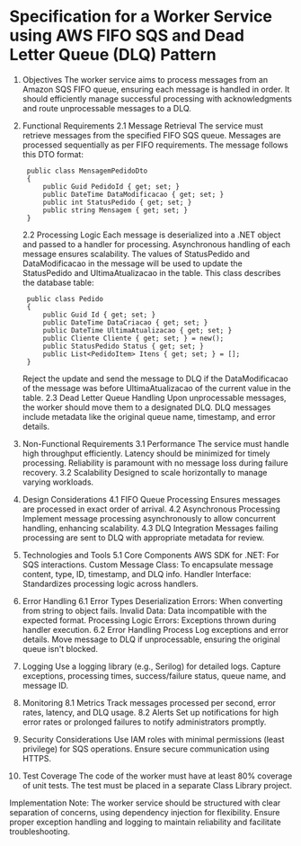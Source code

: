 # Specification for a Worker Service using AWS FIFO SQS and Dead Letter Queue (DLQ) Pattern

1.  Objectives
    The worker service aims to process messages from an Amazon SQS FIFO queue, ensuring each message is handled in order. It should efficiently manage successful processing with acknowledgments and route unprocessable messages to a DLQ.

2.  Functional Requirements
    2.1 Message Retrieval
    The service must retrieve messages from the specified FIFO SQS queue.
    Messages are processed sequentially as per FIFO requirements.
    The message follows this DTO format:

         public class MensagemPedidoDto
         {
             public Guid PedidoId { get; set; }
             public DateTime DataModificacao { get; set; }
             public int StatusPedido { get; set; }
             public string Mensagem { get; set; }
         }

    2.2 Processing Logic
    Each message is deserialized into a .NET object and passed to a handler for processing.
    Asynchronous handling of each message ensures scalability.
    The values of StatusPedido and DataModificacao in the message will be used to update the StatusPedido and UltimaAtualizacao in the table.
    This class describes the database table:

         public class Pedido
         {
             public Guid Id { get; set; }
             public DateTime DataCriacao { get; set; }
             public DateTime UltimaAtualizacao { get; set; }
             public Cliente Cliente { get; set; } = new();
             public StatusPedido Status { get; set; }
             public List<PedidoItem> Itens { get; set; } = [];
         }

    Reject the update and send the message to DLQ if the DataModificacao of the message was before UltimaAtualizacao of the current value in the table.
    2.3 Dead Letter Queue Handling
    Upon unprocessable messages, the worker should move them to a designated DLQ.
    DLQ messages include metadata like the original queue name, timestamp, and error details.

3.  Non-Functional Requirements
    3.1 Performance
    The service must handle high throughput efficiently.
    Latency should be minimized for timely processing.
    Reliability is paramount with no message loss during failure recovery.
    3.2 Scalability
    Designed to scale horizontally to manage varying workloads.
4.  Design Considerations
    4.1 FIFO Queue Processing
    Ensures messages are processed in exact order of arrival.
    4.2 Asynchronous Processing
    Implement message processing asynchronously to allow concurrent handling, enhancing scalability.
    4.3 DLQ Integration
    Messages failing processing are sent to DLQ with appropriate metadata for review.
5.  Technologies and Tools
    5.1 Core Components
    AWS SDK for .NET: For SQS interactions.
    Custom Message Class: To encapsulate message content, type, ID, timestamp, and DLQ info.
    Handler Interface: Standardizes processing logic across handlers.
6.  Error Handling
    6.1 Error Types
    Deserialization Errors: When converting from string to object fails.
    Invalid Data: Data incompatible with the expected format.
    Processing Logic Errors: Exceptions thrown during handler execution.
    6.2 Error Handling Process
    Log exceptions and error details.
    Move message to DLQ if unprocessable, ensuring the original queue isn't blocked.
7.  Logging
    Use a logging library (e.g., Serilog) for detailed logs.
    Capture exceptions, processing times, success/failure status, queue name, and message ID.
8.  Monitoring
    8.1 Metrics
    Track messages processed per second, error rates, latency, and DLQ usage.
    8.2 Alerts
    Set up notifications for high error rates or prolonged failures to notify administrators promptly.
9.  Security Considerations
    Use IAM roles with minimal permissions (least privilege) for SQS operations.
    Ensure secure communication using HTTPS.
10. Test Coverage
    The code of the worker must have at least 80% coverage of unit tests.
    The test must be placed in a separate Class Library project.

Implementation Note: The worker service should be structured with clear separation of concerns, using dependency injection for flexibility. Ensure proper exception handling and logging to maintain reliability and facilitate troubleshooting.
